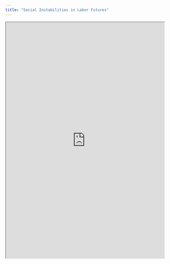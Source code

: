 ```yaml
---
title: "Social Instabilities in Labor Futures"
---
```



<iframe height="750" width="100%" src="https://ewelton.github.io/ktest/wiki.html#Social%20Instabilities%20in%20Labor%20Futures"></iframe>
